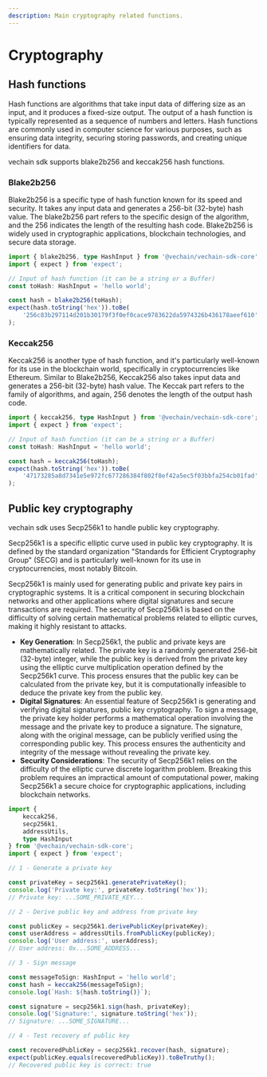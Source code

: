 ```yaml
---
description: Main cryptography related functions.
---
```


# Cryptography

## Hash functions

Hash functions are algorithms that take input data of differing size as an input, and it produces a fixed-size output.
The output of a hash function is typically represented as a sequence of numbers and letters. Hash functions are commonly used in computer science for various purposes, such as ensuring data integrity, securing storing passwords, and creating unique identifiers for data.

vechain sdk supports blake2b256 and keccak256 hash functions.

### Blake2b256

Blake2b256 is a specific type of hash function known for its speed and security. It takes any input data and generates a 256-bit (32-byte) hash value. The blake2b256 part refers to the specific design of the algorithm, and the 256 indicates the length of the resulting hash code. Blake2b256 is widely used in cryptographic applications, blockchain technologies, and secure data storage.

```typescript { name=blake2b256, category=example }
import { blake2b256, type HashInput } from '@vechain/vechain-sdk-core';
import { expect } from 'expect';

// Input of hash function (it can be a string or a Buffer)
const toHash: HashInput = 'hello world';

const hash = blake2b256(toHash);
expect(hash.toString('hex')).toBe(
    '256c83b297114d201b30179f3f0ef0cace9783622da5974326b436178aeef610'
);

```

### Keccak256

Keccak256 is another type of hash function, and it's particularly well-known for its use in the blockchain world, specifically in cryptocurrencies like Ethereum. Similar to Blake2b256, Keccak256 also takes input data and generates a 256-bit (32-byte) hash value. The Keccak part refers to the family of algorithms, and again, 256 denotes the length of the output hash code.

```typescript { name=keccak256, category=example }
import { keccak256, type HashInput } from '@vechain/vechain-sdk-core';
import { expect } from 'expect';

// Input of hash function (it can be a string or a Buffer)
const toHash: HashInput = 'hello world';

const hash = keccak256(toHash);
expect(hash.toString('hex')).toBe(
    '47173285a8d7341e5e972fc677286384f802f8ef42a5ec5f03bbfa254cb01fad'
);

```

## Public key cryptography

vechain sdk uses Secp256k1 to handle public key cryptography.

Secp256k1 is a specific elliptic curve used in public key cryptography. It is defined by the standard organization "Standards for Efficient Cryptography Group" (SECG) and is particularly well-known for its use in cryptocurrencies, most notably Bitcoin.

Secp256k1 is mainly used for generating public and private key pairs in cryptographic systems. It is a critical component in securing blockchain networks and other applications where digital signatures and secure transactions are required. The security of Secp256k1 is based on the difficulty of solving certain mathematical problems related to elliptic curves, making it highly resistant to attacks.

* **Key Generation**: In Secp256k1, the public and private keys are mathematically related. The private key is a randomly generated 256-bit (32-byte) integer, while the public key is derived from the private key using the elliptic curve multiplication operation defined by the Secp256k1 curve. This process ensures that the public key can be calculated from the private key, but it is computationally infeasible to deduce the private key from the public key.
* **Digital Signatures**: An essential feature of Secp256k1 is generating and verifying digital signatures, public key cryptography. To sign a message, the private key holder performs a mathematical operation involving the message and the private key to produce a signature. The signature, along with the original message, can be publicly verified using the corresponding public key. This process ensures the authenticity and integrity of the message without revealing the private key.
* **Security Considerations**: The security of Secp256k1 relies on the difficulty of the elliptic curve discrete logarithm problem. Breaking this problem requires an impractical amount of computational power, making Secp256k1 a secure choice for cryptographic applications, including blockchain networks.

```typescript { name=secp256k1, category=example }
import {
    keccak256,
    secp256k1,
    addressUtils,
    type HashInput
} from '@vechain/vechain-sdk-core';
import { expect } from 'expect';

// 1 - Generate a private key

const privateKey = secp256k1.generatePrivateKey();
console.log('Private key:', privateKey.toString('hex'));
// Private key: ...SOME_PRIVATE_KEY...

// 2 - Derive public key and address from private key

const publicKey = secp256k1.derivePublicKey(privateKey);
const userAddress = addressUtils.fromPublicKey(publicKey);
console.log('User address:', userAddress);
// User address: 0x...SOME_ADDRESS...

// 3 - Sign message

const messageToSign: HashInput = 'hello world';
const hash = keccak256(messageToSign);
console.log(`Hash: ${hash.toString()}`);

const signature = secp256k1.sign(hash, privateKey);
console.log('Signature:', signature.toString('hex'));
// Signature: ...SOME_SIGNATURE...

// 4 - Test recovery of public key

const recoveredPublicKey = secp256k1.recover(hash, signature);
expect(publicKey.equals(recoveredPublicKey)).toBeTruthy();
// Recovered public key is correct: true

```
